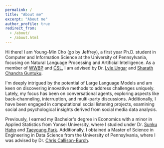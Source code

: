 ```yaml
---
permalink: /
title: "About me"
excerpt: "About me"
author_profile: true
redirect_from: 
  - /about/
  - /about.html
---
```


Hi there! I am Young-Min Cho (go by Jeffrey), a first year Ph.D. student in Computer and Information Science at the University of Pennsylvania, focusing on Natural Language Processing and Artificial Intelligence. As a member of [WWBP](https://wwbp.org/) and [CSL](https://csl-lab-upenn.github.io/), I am advised by Dr. [Lyle Ungar](https://www.cis.upenn.edu/~ungar/) and [Sharath Chandra Guntuku](https://sharathg.cis.upenn.edu/).   

I'm deeply intrigued by the potential of Large Language Models and am keen on discovering innovative methods to address challenges uniquely. Lately, my focus has been on conversational agents, exploring aspects like back-channeling, interruption, and multi-party discussions. Additionally, I have been engaged in computational social listening projects, examining social and psychological insights derived from social media data analysis.

Previously, I earned my Bachelor's degree in Economics with a minor in Applied Statistics from Yonsei University, where I studied under Dr. [Sunku Hahn](https://web.yonsei.ac.kr/sunkuhahn/index.htm) and [Taeyoung Park](https://dslab-with.github.io/web/). Additionally, I obtained a Master of Science in Engineering in Data Science from the University of Pennsylvania, where I was advised by Dr. [Chris Callison-Burch](https://www.cis.upenn.edu/~ccb/).



